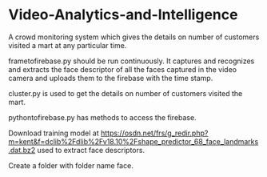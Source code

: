 # Video-Analytics-and-Intelligence


A crowd monitoring system which gives the details on number of customers visited a mart at any particular time.


frametofirebase.py should be run continuously. It captures and recognizes and extracts the face descriptor of all the faces captured in the video camera and uploads them to the firebase with the time stamp.


cluster.py is used to get the details on number of customers visited the mart.


pythontofirebase.py has methods to access the firebase.


Download training model at https://osdn.net/frs/g_redir.php?m=kent&f=dclib%2Fdlib%2Fv18.10%2Fshape_predictor_68_face_landmarks.dat.bz2 used to extract face descriptors.


Create a folder with folder name face.
